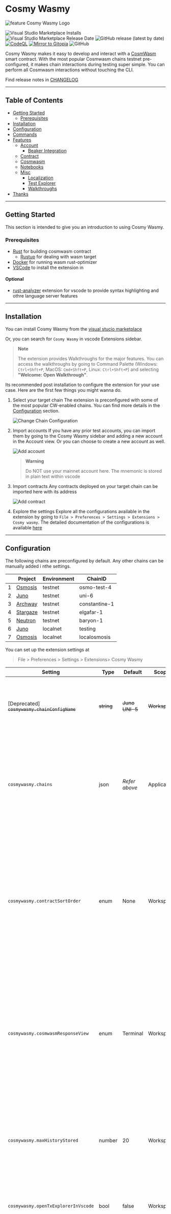 # Cosmy Wasmy

![feature Cosmy Wasmy Logo](media/icon-small.png)

![Visual Studio Marketplace Installs](https://img.shields.io/visual-studio-marketplace/i/spoorthi.cosmy-wasmy)
![Visual Studio Marketplace Release Date](https://img.shields.io/visual-studio-marketplace/release-date/spoorthi.cosmy-wasmy)
![GitHub release (latest by date)](https://img.shields.io/github/v/release/spoo-bar/cosmy-wasmy)
[![CodeQL](https://github.com/spoo-bar/cosmy-wasmy/actions/workflows/codeql-analysis.yml/badge.svg)](https://github.com/spoo-bar/cosmy-wasmy/actions/workflows/codeql-analysis.yml)
[![Mirror to Gitopia](https://github.com/spoo-bar/cosmy-wasmy/actions/workflows/gitopia-mirror.yml/badge.svg)](https://github.com/spoo-bar/cosmy-wasmy/actions/workflows/gitopia-mirror.yml)
![GitHub](https://img.shields.io/github/license/spoo-bar/cosmy-wasmy)

Cosmy Wasmy makes it easy to develop and interact with a [CosmWasm](https://github.com/CosmWasm/cosmwasm) smart contract. With the most popular Cosmwasm chains testnet pre-configured, it makes chain interactions during testing super simple. You can perform all Cosmwasm interactions without touching the CLI.

Find release notes in [CHANGELOG](CHANGELOG.md)

---

## Table of Contents

* [Getting Started](#getting-started)
    * [Prerequisites](#prerequisites)
* [Installation](#installation)
* [Configuration](#configuration)
* [Commands](#commands)
* [Features](#features)
    * [Account](#account)
        * [Beaker Integration](#beaker-intergration)
    * [Contract](#contract) 
    * [Cosmwasm](#cosmwasm)
    * [Notebooks](#notebooks)
    * [Misc](#misc)
        * [Localization](#localization)
        * [Test Explorer](#test-explorer)
        * [Walkthroughs](#walkthroughs)
* [Thanks](#thanks)

---

## Getting Started

This section is intended to give you an introduction to using Cosmy Wasmy.

### Prerequisites

* [Rust](https://www.rust-lang.org/tools/install) for building cosmwasm contract
    * [Rustup](https://rustup.rs/) for dealing with wasm target
* [Docker](https://docs.docker.com/get-docker/) for running wasm rust-optimizer 
* [VSCode](https://code.visualstudio.com/) to install the extension in

#### Optional
* [rust-analyzer](https://marketplace.visualstudio.com/items?itemName=rust-lang.rust-analyzer) extension for vscode to provide syntax highlighting and othre language server features

---
## Installation

You can install Cosmy Wasmy from the [visual stucio marketplace](https://marketplace.visualstudio.com/items?itemName=spoorthi.cosmy-wasmy) 

Or, you can search for `Cosmy Wasmy` in vscode Extensions sidebar. 

> **Note**
>
> The extension provides Walkthroughs for the major features. You can access the walkthroughs by going to Command Palette (Windows: `Ctrl+Shft+P`, MacOS: `Cmd+Shft+P`, Linux: `Ctrl+Shft+P`) and selecting **"Welcome: Open Walkthrough"**.

Its recommended post installation to configure the extension for your use case. Here are the first few things you might wanna do.

1. Select your target chain
    The extension is preconfigured with some of the most popular CW-enabled chains. You can find more details in the [Configuration](#configuration) section.

    ![Change Chain Configuration](./images/changeActiveChain.gif)


2. Import accounts
    If you have any prior test accounts, you can import them by going to the Cosmy Wasmy sidebar and adding a new account in the Account view. Or you can choose to create a new account as well. 

    ![Add account](./images/account.gif)

    > **Warning**
    >
    > Do NOT use your mainnet account here. The mnemonic is stored in plain text within vscode

3. Import contracts
    Any contracts deployed on your target chain can be imported here with its address

    ![Add contract](./images/contract.gif)

4. Explore the settings
    Explore all the configurations available in the extension by going to `File > Preferences > Settings > Extensions > Cosmy wasmy`. The detailed documentation of the configurations is available [here](./docs/configuration.md)

---

## Configuration

The following chains are preconfigured by default. Any other chains can be manually added i nthe settings.

|    | Project | Environment | ChainID       |
| -- | ------- | ----------- | ------------- |
| 1 | [Osmosis](https://osmosis.zone/)  | testnet     | osmo-test-4   |
| 2 | [Juno](https://www.junonetwork.io/)     | testnet     | uni-6         |
| 3 | [Archway](https://archway.io/)  | testnet     | constantine-1 |
| 4 | [Stargaze](https://www.stargaze.zone/) | testnet     | elgafar-1     |
| 5 | [Neutron](https://neutron.org/)  | testnet     | baryon-1      |
| 6 | [Juno](https://www.junonetwork.io/)      | localnet    | testing       |
| 7 | [Osmosis](https://osmosis.zone/)  | localnet    | localosmosis  |

You can set up the extension settings at
> File > Preferences > Settings > Extensions> Cosmy Wasmy

| Setting | Type | Default  | Scope | Details |
| --------|------|----------|-------|---------|
| [Deprecated] ~~`cosmywasmy.chainConfigName`~~ | ~~string~~ | ~~Juno UNI-5~~ | ~~Workspace~~ | ~~This setting is used to select which of the given Chain configs is to be used in this workspace~~ |
| `cosmywasmy.chains`  | json   | *Refer above* | Application | Stores an array of JSON objects which contains the chain config details. <br />  The structure of the expected setting is elaborated below this table  |
| `cosmywasmy.contractSortOrder` | enum   | None | Workspace | Controls the sorting order of the Smart Contracts in the Contract view <br /> * Alphabetical - Sort by the label<br /> * CodeId - Sort by the Code ID<br /> * None - No explicit sorting - Maintains the order the contracts were imported in |
| `cosmywasmy.cosmwasmResponseView` | enum   | Terminal | Workspace | Controls where the smart contract responses should be displayed <br /> * NewFile - Open a new dummy doc with response <br /> * Terminal -  A seperate output channel by Cosmy Wasmy in the Output view |
| `cosmywasmy.maxHistoryStored` | number | 20 | Workspace | Controls the latest number of queries and txs kept in history for easy re-execution. If set to `0` the feature is disabled and nothing is stored |
| `cosmywasmy.openTxExplorerInVscode` | bool | false | Workspace | Controls if tx should be opened in block explorer within vscode |
| `beaker.autosync` | bool | true | Machine | Controls if any accounts configured in Beaker.toml are autonaticcaly loaded into the extension |

The structure of the expected setting for `cosmywasamy.chains`:
```json
[
    {
        "configName": "Osmosis test-4", // A unique human fiendly name for the chain
        "chainId": "osmo-test-4", // The localnet/testnet Chain ID
        "chainEnvironment": "testnet", // Is the chain localnet, testnet or (god forbid 😨) mainnet
        "addressPrefix": "osmo", // Used to derive account address
        "rpcEndpoint": "https://rpc-test.osmosis.zone", // Used for query and tx exec of smart contracts
        "defaultGasPrice": "0.025", // Gas price set for the smart contract tx execution
        "chainDenom": "uosmo", // the micro denom used to pay for gas and to track account balance
        "faucetEndpoint": "http://localhost:8000", //Faucet address and port to request funds
        "accountExplorerLink": "https://testnet.mintscan.io/osmosis-testnet/account/${accountAddress}", //Block explorer url which includes '${accountAddress}' text to generate account url
        "txExplorerLink": "https://testnet.mintscan.io/osmosis-testnet/txs/${txHash}" // Block explorer url which includes '${txHash}' text to generate tx url
    }
]
```
---

## Commands

These commands can be activated using View > Command Palette (Windows: Ctrl+Shft+P, MacOS: Cmd+Shft+P, Linux: Ctrl+Shft+P) 

All the given keybindings can be customized

| Title | Command | Keybinding | Details | 
|-----------------------|-------------------------|------------|---------| 
| Setup Dev Environment | cosmy-wasmy.setupDevEnv |   | Installs rust and cargo dependencies |
| Build                 | cosmy-wasmy.build  | ctrl+shift+b | Builds the project and generates the non-optimized wasm file | 
| Run Unit Tests        | cosmy-wasmy.runUnitTests     | ctrl+shift+t | Runs all the unit tests in the project | 
| Optimize Contract     | cosmy-wasmy.optimizeContract | ctrl+shift+o | Runs the docker contract-optimizer and generates an optimized wasm artifact - Needs docker running | 
| Generate Schema       | cosmy-wasmy.generateSchema | ctrl+shift+g | Generates json-schema using the Rust schema files. This enables autocomplete for the query and tx json | 
| Upload Contract       | cosmy-wasmy.upload         | ctrl+shift+u | Uploads a wasm file to selected chain with selected account. <br /> Right clicking on a wasm file shows this command in the context menu or command can be invocated using Command Palette/Key Binding and file dialog opens to select a wasm file <br /> Can also be invoked by clicking on the Upload icon in the Contract view | 
| Reload Chain Config   | cosmy-wasmy.reloadConfig   | | Opens a quick pick menu for the user to pick a new chain for the current workspace |
| Reset Data            | cosmy-wasmy.resetData      | | Deletes all the extension stored data, like accounts and contracts. | 
| Show Cosmwasm History | cosmy-wasmy.history | ctrl+shift+a | Shows latest queries and transactions and with saved inputs. Allows easy re-execution of same queries. The number of saved queries is configurable in the settings. | 
| Export Cosmy Wasmy data | cosmy-wasmy.export |  | Export imported accounts, all imported contracts and history as a JSON file. Careful sharing this file with others as it will include your seed phrase | 
| Create a new CW Notebook | cosmy-wasmy.createCwNotebook |   | Create a new CW Notebook with some sample content |

---

## Features

### Account

Create new wallets with user-given seed phrase or an auto-generated seed phrase. 

> **Warning**
>
> Do NOT use your mainnet account here. The mnemonic is stored in plain text within vscode

Once an account has been created, you can do the following actions

* Request funds from faucet (if it has been set up)
* Copy address 

    The address is derived from prefix from the current active chain config

* Copy mnemonic or seed phrase
* Delete the account from vscode 

    The address and funds persists on-chain. You can always reimport it again

* Open in Block Explorer (if it has been set up)

If you see an account balance as `NaN`, it probably means your RPC endpoint is not reachable. Ensure the endpoint is reachable and run `cosmy-wasmy.refreshAccount` to fetch the account balances.

#### Beaker Intergration

If your settigns have been configured such that `beaker.autosync` is enabled, all the accounts and chain configurations from the `Beaker.toml` will be imported into the extension. 

Alternatively, you can also right-click on a `Beaker.toml` file to manually sync the accounts and chain configs.

> **Note**
> Ensure the Beaker.toml is present in the root of your repository for auto-sync.


### Contract

Any contracts deployed on-chain, can be imported by their contract address so that they can be interacted with using the extension. Only contracts which were imported with the current active chain are displayed.

Once a contract has been imported, you can do the following from the context menu

* Copy contract address
* View contract checksum from chain
* Download contract binary from chain

    The contract is saved in the root of your repository with name `{contractAddress}.wasm`
* Delete the contract from vscode 
    
    The contract and its state persists on-chain. You can always reimport it again

* Change the contract admin 

    Changes the cosmwasm admin, not any admin set up by the contract itself

* Remove the contract admin 

    Changes the cosmwasm admin, not any admin set up by the contract itself

* Add notes and comments

     Developer can add some notes and comments about the smart contracts which will be saved locally in the extension. Its not connected to any on-chain or cosmwasm feature. It is just for a developer's self reference. This information is shown when the user hovers on the contract in the view. Markdown as well as [vscode codicons](https://microsoft.github.io/vscode-codicons/dist/codicon.html) are supported in the comments.


    

> **Note**
>
> If any imported contract has a disconnected plug icon next to it, it implies that the contract was imported before v1.0.0 of the extension came out and the extension does not have the relevant information as to which chain config it was imported with. You can delete the contract and reimport it to set it up right

### Cosmwasm

The following Cosmwasm related interactions are possible with the help of the extension

* Query

    * Input the JSON request query data and select the smart contract from the above view to query and the response/err will be output. The historical queries are also stored and can be accessed by `Show Cosmwasm History` command for easy re-execution.

    * OR, Open a JSON file, and click on the `Run Query` button.

* Execute

    * Input the JSON request tx data and select the smart contract as well as the wallet account from the above view to sign and broadcast the transaction and the response/err will be output. You can also send any funds from your wallet for the msg execution as well. The historical txs are also stored and can be accessed by `Show Cosmwasm History `command for easy re-execution.

    * OR, Open a JSON file, and click on the `Execute Tx` button.

* Sign

    Input the text which needs to be signed and select the wallet account in the view above and the signature/err will be output

* Migrate

    Input the JSON request migrate data and select the smart contract as well as the wallet account from the above view to sign and broadcast the transaction and the response/err will be output

* Initialize

    Specify the Code Id of the uploaded contract wasm and provide a label for the smart contract. Include any JSON initialization information needed and select the wallet account from the account view to sign and broadcast the transaction and the response/err will be output. You also send any funds needed by the contract for the execution.

    The selected account will be set as admin for the contract.

* Upload

    You can also upload a wasm file to selected chain with selected account.

    Right clicking on a wasm file shows this command in the context menu or right clicking on the tab of the currently open wasm file shows this command in the context menu or command can be invoked using Command Palette/Key Binding and file dialog opens to select a wasm file.

* Simulate

    Right clicking on a wasm file shows you the command to Load the contract in Virtual Machine. Click on this and you will get access to a Contract simulate view. You can instantiate the contract multiple times. Run queries against the contract as well as execute messages. You can view the event history of the VM as well.

    The inputs for the contract might be prepopulated based on the schema found in the repository. But thats just a suggestion. You can input arbitrary json into the simulations.

### Notebooks

Th eextension now supports CosmWasm Notebooks. Any file stored with the file extension  `*.cwnotebook` is treated as a CW Notebook. CW Notebooks are similar to Jupyter notebooks where you can store in snippets of code in the middle of notebook documentation. 

In the notebook you can configure a contract binary and its schema in TOML block as given below
```toml
[config]
contract-url = "https://../contract.wasm"
schema-url = "https://../contract.json"
```
Any contract interactions in the notebook will be run against this contract. The contract is loaded into a CW virtual machine. 

To use the notebook, first execute the TOML block and then you can run the instantiate json and then the contract has been setup in the VM to be used for query and msg executions.

![CW Notebook execution](./walkthrough/notebooks/run.gif)

You can use as many markdown or JSON blocks in the notebook as needed. However, there should be only one TOML block with the contract configuration.


### Misc

#### Localization

The extension has localization support enabled. However, it is currently only available in English. You can choose to contribute other languages. You can find more details on how to do that in [CONTRIBUTING.md](./CONTRIBUTING.md)

#### Test Explorer

The extension does not implement any Rust language features as it is recommended to use the [rust-analyzer](https://marketplace.visualstudio.com/items?itemName=rust-lang.rust-analyzer) extension. However, the `rust-analyzer` extension does not provide Test Explorer fuaters yet. This has been implemented such that native vscode Test Explorer will identify any Cosmwasm tests in your code and you can run your tests from there.

#### Walkthroughs

The extension provides Walkthroughs for the major features. You can access the walkthroughs by going to Command Palette (Windows: `Ctrl+Shft+P`, MacOS: `Cmd+Shft+P`, Linux: `Ctrl+Shft+P`) and selecting **"Welcome: Open Walkthrough"**

There are five walkthroughs available:
1. Getting Started with Cosmy Wasmy
2. Cosmy Wasmy: Accounts
3. Cosmy Wasmy: Contracts
4. Cosmy Wasmy: CW Notebooks
5. Cosmy Wasmy: Cosmwasm Interactions

It is recommended to run through them as they provide detailed information on how to use the extension.

---

## Thanks 

Big shoutout to [aswever](https://github.com/aswever), early feature inspirations for the extension came from [cosmwasm.tools](https://cosmwasm.tools/).

Another shoutout to [
TERRAN.ONE](https://twitter.com/terran_one) team for building the [cw-simulate](https://github.com/Terran-One/cw-simulate) library. 

Thanks to [Osmosis Grants](https://grants.osmosis.zone/) for funding the work for the V2 release of the extension.

And the consistent support I have found in the Cosmos and Cosmwasm community which motivates me to work on this extension 💜

If you would like to support this extension, you can:

1. Create issues for any bugs you encounter [here](https://github.com/spoo-bar/cosmy-wasmy/issues/new?assignees=spoo-bar&labels=&template=bug_report.md&title=)

2. Share what features you might be interested  [here](https://github.com/spoo-bar/cosmy-wasmy/issues/new?assignees=&labels=&template=feature_request.md&title=)

3. [Contribute](./CONTRIBUTING.md) to the extension - PRs are always welcome

4. Share the extension with other devs 💜

5. If you would like to support me ([spoo-bar](https://www.spoorthi.dev)) directly, you can DM me compliments on [Twitter](https://twitter.com/spoo_bar).



